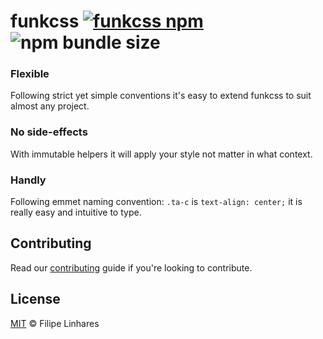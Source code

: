 
# funkcss [![funkcss npm](https://img.shields.io/npm/v/funkcss.svg)](https://www.npmjs.com/package/funkcss) ![npm bundle size](https://img.shields.io/bundlephobia/minzip/funkcss)

### Flexible
Following strict yet simple conventions it's easy to extend funkcss to suit almost any project.

### No side-effects
With immutable helpers it will apply your style not matter in what context.

### Handly
Following emmet naming convention: `.ta-c` is `text-align: center;` it is really easy and intuitive to type.

## Contributing
Read our [contributing](CONTRIBUTING.md) guide if you're looking to contribute.

## License
[MIT](LICENSE.md) © Filipe Linhares
